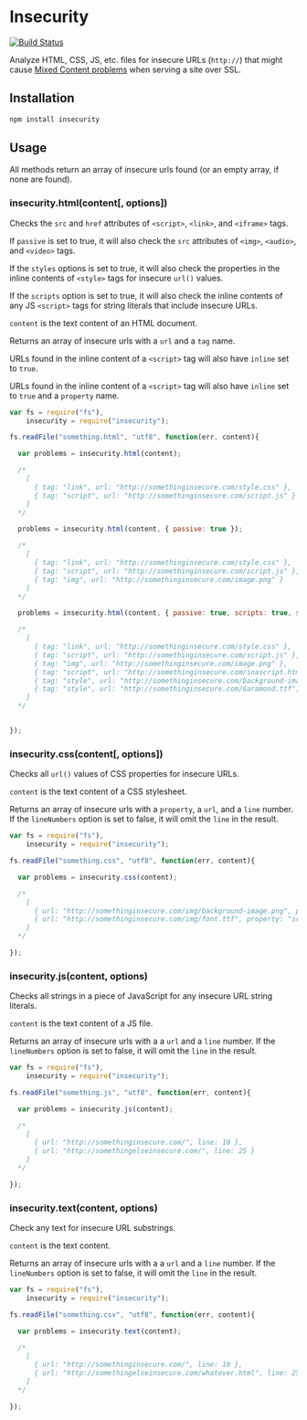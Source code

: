 # Insecurity

[![Build Status](https://travis-ci.org/veltman/insecurity.svg?branch=master)](https://travis-ci.org/veltman/insecurity)

Analyze HTML, CSS, JS, etc. files for insecure URLs (`http://`) that might cause [Mixed Content problems](https://developer.mozilla.org/en-US/docs/Web/Security/Mixed_content#Mixed_passivedisplay_content) when serving a site over SSL.

## Installation

```sh
npm install insecurity
```

## Usage

All methods return an array of insecure urls found (or an empty array, if none are found).

### insecurity.html(content[, options])

Checks the `src` and `href` attributes of `<script>`, `<link>`, and `<iframe>` tags.

If `passive` is set to true, it will also check the `src` attributes of `<img>`, `<audio>`, and `<video>` tags.

If the `styles` options is set to true, it will also check the properties in the inline contents of `<style>` tags for insecure `url()` values.

If the `scripts` option is set to true, it will also check the inline contents of any JS `<script>` tags for string literals that include insecure URLs.

`content` is the text content of an HTML document.

Returns an array of insecure urls with a `url` and a `tag` name.

URLs found in the inline content of a `<script>` tag will also have `inline` set to `true`.

URLs found in the inline content of a `<script>` tag will also have `inline` set to `true` and a `property` name.

```js
var fs = require("fs"),
    insecurity = require("insecurity");

fs.readFile("something.html", "utf8", function(err, content){

  var problems = insecurity.html(content);

  /*
    [
      { tag: "link", url: "http://somethinginsecure.com/style.css" },
      { tag: "script", url: "http://somethinginsecure.com/script.js" }
    ]
  */

  problems = insecurity.html(content, { passive: true });

  /*
    [
      { tag: "link", url: "http://somethinginsecure.com/style.css" },
      { tag: "script", url: "http://somethinginsecure.com/script.js" },
      { tag: "img", url: "http://somethinginsecure.com/image.png" }
    ]
  */

  problems = insecurity.html(content, { passive: true, scripts: true, styles: true });

  /*
    [
      { tag: "link", url: "http://somethinginsecure.com/style.css" },
      { tag: "script", url: "http://somethinginsecure.com/script.js" },
      { tag: "img", url: "http://somethinginsecure.com/image.png" },
      { tag: "script", url: "http://somethinginsecure.com/inascript.html", inline: true },
      { tag: "style", url: "http://somethinginsecure.com/background-image.jpg", inline: true, property: "background" },
      { tag: "style", url: "http://somethinginsecure.com/Garamond.ttf", inline: true, property: "font-face" }
    ]
  */


});
```

### insecurity.css(content[, options])

Checks all `url()` values of CSS properties for insecure URLs.

`content` is the text content of a CSS stylesheet.

Returns an array of insecure urls with a `property`, a `url`, and a `line` number.  If the `lineNumbers` option is set to false, it will omit the `line` in the result.

```js
var fs = require("fs"),
    insecurity = require("insecurity");

fs.readFile("something.css", "utf8", function(err, content){

  var problems = insecurity.css(content);

  /*
    [
      { url: "http://somethinginsecure.com/img/background-image.png", property: "background-image", line: 10 },
      { url: "http://somethinginsecure.com/img/font.ttf", property: "src", line: 25 }
    ]
  */

});
```

### insecurity.js(content, options)

Checks all strings in a piece of JavaScript for any insecure URL string literals.

`content` is the text content of a JS file.

Returns an array of insecure urls with a a `url` and a `line` number.  If the `lineNumbers` option is set to false, it will omit the `line` in the result.

```js
var fs = require("fs"),
    insecurity = require("insecurity");

fs.readFile("something.js", "utf8", function(err, content){

  var problems = insecurity.js(content);

  /*
    [
      { url: "http://somethinginsecure.com/", line: 10 },
      { url: "http://somethingelseinsecure.com/", line: 25 }
    ]
  */

});
```

### insecurity.text(content, options)

Check any text for insecure URL substrings.

`content` is the text content.

Returns an array of insecure urls with a a `url` and a `line` number.  If the `lineNumbers` option is set to false, it will omit the `line` in the result.

```js
var fs = require("fs"),
    insecurity = require("insecurity");

fs.readFile("something.csv", "utf8", function(err, content){

  var problems = insecurity.text(content);

  /*
    [
      { url: "http://somethinginsecure.com/", line: 10 },
      { url: "http://somethingelseinsecure.com/whatever.html", line: 25 }
    ]
  */

});
```
